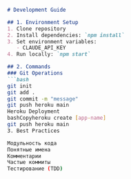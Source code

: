 ﻿```markdown
# Development Guide

## 1. Environment Setup
1. Clone repository
2. Install dependencies: `npm install`
3. Set environment variables:
   - CLAUDE_API_KEY
4. Run locally: `npm start`

## 2. Commands
### Git Operations
```bash
git init
git add .
git commit -m "message"
git push heroku main
Heroku Deployment
bashCopyheroku create [app-name]
git push heroku main
3. Best Practices

Модульность кода
Понятные имена
Комментарии
Частые коммиты
Тестирование (TDD)